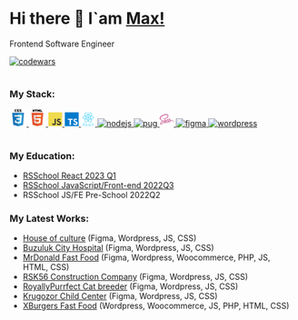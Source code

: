 # Hi there 👋 I`am [Max!](https://app.rs.school/cv/58315524-6026-4500-bc25-626eeb0e5464)

Frontend Software Engineer

[![codewars](https://www.codewars.com/users/predmaxim/badges/micro)](https://www.codewars.com/users/predmaxim)

#

### My Stack:

<div>
  <a href="https://www.w3schools.com/css/" target="_blank" rel="noreferrer">
    <img
      src="https://raw.githubusercontent.com/devicons/devicon/master/icons/css3/css3-original-wordmark.svg"
      alt="css3"
      width="30"
      height="30"
    />
  </a>

  <a href="https://www.w3.org/html/" target="_blank" rel="noreferrer">
    <img
      src="https://raw.githubusercontent.com/devicons/devicon/master/icons/html5/html5-original-wordmark.svg"
      alt="html5"
      width="30"
      height="30"
    />
  </a>

  <a href="https://developer.mozilla.org/en-US/docs/Web/JavaScript" target="_blank" rel="noreferrer">
  <img
      src="https://raw.githubusercontent.com/devicons/devicon/master/icons/javascript/javascript-original.svg"
      alt="javascript"
      width="25"
      height="25"
    />
  </a>

  <a href="https://www.typescriptlang.org/" target="_blank" rel="noreferrer">
    <img
      src="https://raw.githubusercontent.com/devicons/devicon/master/icons/typescript/typescript-original.svg"
      alt="typescript"
      width="25"
      height="25"
    />
  </a>

  <a href="https://reactjs.org/" target="_blank" rel="noreferrer">
    <img
      src="https://raw.githubusercontent.com/devicons/devicon/master/icons/react/react-original-wordmark.svg"
      alt="react"
      width="25"
      height="25"
    />
  </a>

  <a href="https://nodejs.org/" target="_blank" rel="noreferrer">
    <img
      src="https://cdn0.iconfinder.com/data/icons/long-shadow-web-icons/512/nodejs-512.png"
      alt="nodejs"
      width="25"
      height="25"
    />
 </a>

  <a href="https://pugjs.org" target="_blank" rel="noreferrer">
    <img
      src="https://cdn.worldvectorlogo.com/logos/pug.svg"
      alt="pug"
      width="25"
      height="25"
    />
  </a>

  <a href="https://sass-lang.com" target="_blank" rel="noreferrer">
    <img
      src="https://raw.githubusercontent.com/devicons/devicon/master/icons/sass/sass-original.svg"
      alt="sass"
      width="25"
      height="25"
    />
  </a>

  <a href="https://www.figma.com/" target="_blank" rel="noreferrer">
    <img
      src="https://www.vectorlogo.zone/logos/figma/figma-icon.svg"
      alt="figma"
      width="25"
      height="25"
    />
  </a>

   <a href="https://www.wordpress.org/" target="_blank" rel="noreferrer">
    <img
      src="https://cdn2.iconfinder.com/data/icons/social-icons-33/128/Wordpress-512.png"
      alt="wordpress"
      width="25"
      height="25"
    />
  </a>
</div>

#

<!--

![Max's GitHub stats](https://github-readme-stats.vercel.app/api?username=predmaxim&show_icons=true&theme=dark&count_private=true)

[![GitHub Streak](http://github-readme-streak-stats.herokuapp.com?user=predmaxim&theme=radical&count_private=true&theme=dark)](https://git.io/streak-stats)
[![Max's github activity graph](https://github-readme-activity-graph.cyclic.app/graph?username=predmaxim&theme=xcode&height=245&radius=5)](https://github.com/ashutosh00710/github-readme-activity-graph)
[![Top Langs](https://github-readme-stats.vercel.app/api/top-langs/?username=predmaxim&theme=dark)](https://github.com/anuraghazra/github-readme-stats)
![](https://github-profile-summary-cards.vercel.app/api/cards/profile-details?username=predmaxim&theme=github_dark)
![](https://github-profile-summary-cards.vercel.app/api/cards/most-commit-language?username=predmaxim&theme=github_dark)
![](https://github-profile-summary-cards.vercel.app/api/cards/repos-per-language?username=predmaxim&theme=github_dark)
![](https://github-profile-summary-cards.vercel.app/api/cards/stats?username=predmaxim&theme=github_dark)
![](https://github-profile-summary-cards.vercel.app/api/cards/productive-time?username=predmaxim&theme=github_dark)
-->

### My Education:

* [RSSchool React 2023 Q1](https://app.rs.school/certificate/1ra3f5ks)<br/>
* [RSSchool JavaScript/Front-end 2022Q3](https://app.rs.school/certificate/8pc645aw)<br/>
* RSSchool JS/FE Pre-School 2022Q2<br/>


### My Latest Works:
- [House of culture](https://bbsmp.ru) (Figma, Wordpress, JS, CSS)
- [Buzuluk City Hospital](https://bbsmp.ru) (Figma, Wordpress, JS, CSS)
- [MrDonald Fast Food](https://mrdonald.ru) (Figma, Wordpress, Woocommerce, PHP, JS, HTML, CSS)
- [RSK56 Construction Company](https://rsk56.ru) (Figma, Wordpress, JS, CSS)
- [RoyallyPurrfect Cat breeder](https://royallypurrfect.com) (Figma, Wordpress, JS, CSS)
- [Krugozor Child Center](https://krugozor56.ru) (Figma, Wordpress, JS, CSS)
- [XBurgers Fast Food](https://xburgers.ru) (Wordpress, Woocommerce, JS, PHP, HTML, CSS)


<!--
[![Readme Card](https://github-readme-stats.vercel.app/api/pin/?username=sanich123&repo=keyboardTrainer&theme=dark)](https://github.com/anuraghazra/github-readme-stats)
[![Readme Card](https://github-readme-stats.vercel.app/api/pin/?username=predmaxim&repo=prod_in_popup&theme=dark)](https://github.com/anuraghazra/github-readme-stats)
[![Readme Card](https://github-readme-stats.vercel.app/api/pin/?username=predmaxim&repo=HTML-builder&theme=dark)](https://github.com/anuraghazra/github-readme-stats)
[![Readme Card](https://github-readme-stats.vercel.app/api/pin/?username=predmaxim&repo=rss-online-store&theme=dark)](https://github.com/anuraghazra/github-readme-stats)
[![Readme Card](https://github-readme-stats.vercel.app/api/pin/?username=predmaxim&repo=RSS-React-online-shop&theme=dark)](https://github.com/anuraghazra/github-readme-stats)
[![Readme Card](https://github-readme-stats.vercel.app/api/pin/?username=predmaxim&repo=songbird&theme=dark)](https://github.com/anuraghazra/github-readme-stats)
-->

